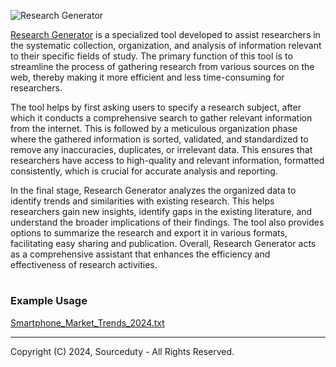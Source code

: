 ![Research Generator](https://github.com/sourceduty/Research_Generator/assets/123030236/1c3f82e8-5f92-4d04-8fbc-1efd691ca0ba)

[Research Generator](https://chatgpt.com/g/g-uxHzF0xR5-research-generator) is a specialized tool developed to assist researchers in the systematic collection, organization, and analysis of information relevant to their specific fields of study. The primary function of this tool is to streamline the process of gathering research from various sources on the web, thereby making it more efficient and less time-consuming for researchers.

The tool helps by first asking users to specify a research subject, after which it conducts a comprehensive search to gather relevant information from the internet. This is followed by a meticulous organization phase where the gathered information is sorted, validated, and standardized to remove any inaccuracies, duplicates, or irrelevant data. This ensures that researchers have access to high-quality and relevant information, formatted consistently, which is crucial for accurate analysis and reporting.

In the final stage, Research Generator analyzes the organized data to identify trends and similarities with existing research. This helps researchers gain new insights, identify gaps in the existing literature, and understand the broader implications of their findings. The tool also provides options to summarize the research and export it in various formats, facilitating easy sharing and publication. Overall, Research Generator acts as a comprehensive assistant that enhances the efficiency and effectiveness of research activities.

#
### Example Usage

[Smartphone_Market_Trends_2024.txt](https://github.com/sourceduty/Research_Generator/files/15231097/Smartphone_Market_Trends_2024.txt)

***
Copyright (C) 2024, Sourceduty - All Rights Reserved.
